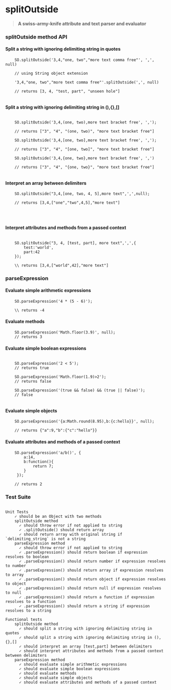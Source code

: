 # splitOutside
<blockquote><strong>A swiss-army-knife attribute and text parser and evaluator</strong></blockquote>

### splitOutside method API

#### Split a string with ignoring delimiting string in quotes

```
 	SO.splitOutside('3,4,"one, two","more text comma free"', ',', null)

	// using String object extension
 
	'3,4,"one, two","more text comma free"'.splitOutside(',', null)
 
 	// returns [3, 4, "test, part", "unseen hole"]
 
 ```              
 
#### Split a string with ignoring delimiting string in (),{},[]

```

	SO.splitOutside('3,4,(one, two),more text bracket free', ',');
	
	// returns ["3", "4", "(one, two)", "more text bracket free"]
	
	SO.splitOutside('3,4,[one, two],more text bracket free', ',');
	
	// returns ["3", "4", "[one, two]", "more text bracket free"]
    
    SO.splitOutside('3,4,{one, two},more text bracket free', ',')
    
    // returns ["3", "4", "{one, two}", "more text bracket free"]
            
 ```

#### Interpret an array between delimiters

```
	SO.splitOutside("3,4,[one, two, 4, 5],more text",',',null);
   
    // returns [3,4,["one","two",4,5],"more text"]
                     
	
	
```               
#### Interpret attributes and methods from a passed context 

```

	SO.splitOutside("3, 4, [test, part], more text",',',{
		test:'world', 
		part:42
	});
	
	\\ returns [3,4,["world",42],"more text"]

```
### parseExpression

#### Evaluate simple arithmetic expressions

```
	SO.parseExpression('4 * (5 - 6)');
	
	\\ returns -4
```

#### Evaluate methods

```
	SO.parseExpression('Math.floor(3.9)', null);
	// returns 3

```
#### Evaluate simple boolean expressions

```

	SO.parseExpression('2 < 5');
	// returns true

	SO.parseExpression('Math.floor(1.9)>2');
	// returns false

	SO.parseExpression('(true && false) && (true || false)');
	// false
	
```

#### Evaluate simple objects

```
	SO.parseExpression('{a:Math.round(8.95),b:{c:hello}}', null);
	
	// returns {"a":9,"b":{"c":"hello"}}

```


#### Evaluate attributes and methods of a passed context

```
	SO.parseExpression('a/b()', {
		a:14,
		b:function(){
			return 7;
		}
	 });
	
	// returns 2

```         

### Test Suite


```

Unit Tests
    ✓ should be an Object with two methods
    splitOutside method
      ✓ should throw error if not applied to string
      ✓ .splitOutside() should return array
      ✓ should return array with original string if `delimiting_string` is not a string
    parseExpression method
      ✓ should throw error if not applied to string
      ✓ .parseExpression() should return boolean if expression resolves to boolean
      ✓ .parseExpression() should return number if expression resolves to number
      ✓ .parseExpression() should return array if expression resolves to array
      ✓ .parseExpression() should return object if expression resolves to object
      ✓ .parseExpression() should return null if expression resolves to null
      ✓ .parseExpression() should return a function if expression resolves to a function
      ✓ .parseExpression() should return a string if expression resolves to a string

Functional tests
    splitOutside method
      ✓ should split a string with ignoring delimiting string in quotes
      ✓ should split a string with ignoring delimiting string in (),{},[]
      ✓ should interpret an array [test,part] between delimiters
      ✓ should interpret attributes and methods from a passed context between delimiters
    parseExpression method
      ✓ should evaluate simple arithmetic expressions
      ✓ should evaluate simple boolean expressions
      ✓ should evaluate methods
      ✓ should evaluate simple objects
      ✓ should evaluate attributes and methods of a passed context

  

```